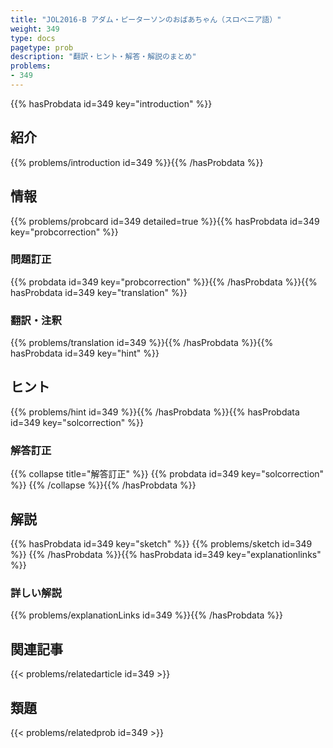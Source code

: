 ```yaml
---
title: "JOL2016-B アダム・ピーターソンのおばあちゃん（スロベニア語）"
weight: 349
type: docs
pagetype: prob
description: "翻訳・ヒント・解答・解説のまとめ"
problems: 
- 349
---
```


{{% hasProbdata id=349 key="introduction" %}}

## 紹介

{{% problems/introduction id=349 %}}{{% /hasProbdata %}}

## 情報

{{% problems/probcard id=349 detailed=true %}}{{% hasProbdata id=349 key="probcorrection" %}}

### 問題訂正

{{% probdata id=349 key="probcorrection" %}}{{% /hasProbdata %}}{{% hasProbdata id=349 key="translation" %}}

### 翻訳・注釈

{{% problems/translation id=349 %}}{{% /hasProbdata %}}{{% hasProbdata id=349 key="hint" %}}

## ヒント

{{% problems/hint id=349 %}}{{% /hasProbdata %}}{{% hasProbdata id=349 key="solcorrection" %}}

### 解答訂正

{{% collapse title="解答訂正" %}}
{{% probdata id=349 key="solcorrection" %}}
{{% /collapse %}}{{% /hasProbdata %}}

## 解説

{{% hasProbdata id=349 key="sketch" %}}
{{% problems/sketch id=349 %}}
{{% /hasProbdata %}}{{% hasProbdata id=349 key="explanationlinks" %}}

### 詳しい解説

{{% problems/explanationLinks id=349 %}}{{% /hasProbdata %}}

## 関連記事

{{< problems/relatedarticle id=349 >}}

## 類題

{{< problems/relatedprob id=349 >}}
